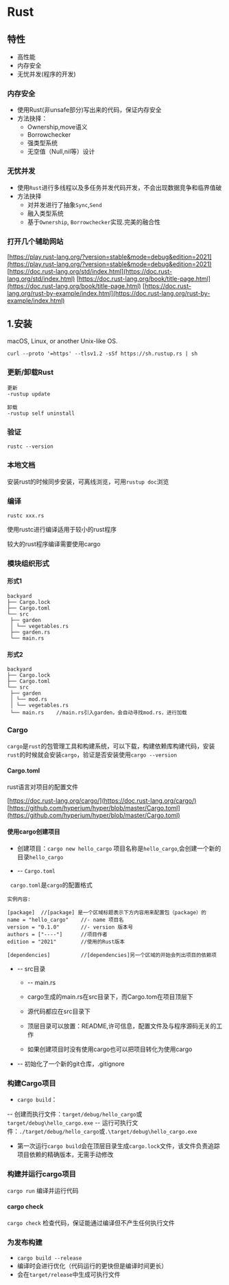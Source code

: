 # Rust

## 特性
- 高性能
- 内存安全
- 无忧并发(程序的开发)

### 内存安全
- 使用Rust(非unsafe部分)写出来的代码，保证内存安全
- 方法抉择：
    - Ownership,move语义
    - Borrowchecker
    - 强类型系统
    - 无空值（Null,nil等）设计

### 无忧并发 

- 使用`Rust`进行多线程以及多任务并发代码开发，不会出现数据竞争和临界值破
- 方法抉择
    - 对并发进行了抽象`Sync`,`Send`
    - 融入类型系统
    - 基于`Ownership`, `Borrowchecker`实现.完美的融合性

### 打开几个辅助网站

[https://play.rust-lang.org/?version=stable&mode=debug&edition=2021](https://play.rust-lang.org/?version=stable&mode=debug&edition=2021)
[https://doc.rust-lang.org/std/index.html](https://doc.rust-lang.org/std/index.html)
[https://doc.rust-lang.org/book/title-page.html](https://doc.rust-lang.org/book/title-page.html)
[https://doc.rust-lang.org/rust-by-example/index.html](https://doc.rust-lang.org/rust-by-example/index.html)

## 1.安装
macOS, Linux, or another Unix-like OS.


```
curl --proto '=https' --tlsv1.2 -sSf https://sh.rustup.rs | sh
```

### 更新/卸载Rust


```
更新
-rustup update

卸载
-rustup self uninstall
```
### 验证


```
rustc --version
```

### 本地文档
安装rust的时候同步安装，可离线浏览，可用`rustup doc`浏览


### 编译

```
rustc xxx.rs
```
使用rustc进行编译适用于较小的rust程序

较大的rust程序编译需要使用cargo

### 模块组织形式

#### 形式1

```
backyard
├── Cargo.lock
├── Cargo.toml
└── src
 ├── garden
 │ └── vegetables.rs
 ├── garden.rs
 └── main.rs
```
 
#### 形式2

```
backyard
├── Cargo.lock
├── Cargo.toml
└── src
 ├── garden
 │ └── mod.rs
 │ └── vegetables.rs
 └── main.rs    //main.rs引入garden，会自动寻找mod.rs，进行加载
```

### Cargo

`cargo`是`rust`的包管理工具和构建系统，可以下载，构建依赖库构建代码，安装`rust`的时候就会安装`cargo`，验证是否安装使用`cargo --version`

#### Cargo.toml
rust语言对项目的配置文件

[https://doc.rust-lang.org/cargo/](https://doc.rust-lang.org/cargo/)
[https://github.com/hyperium/hyper/blob/master/Cargo.toml](https://github.com/hyperium/hyper/blob/master/Cargo.toml)

#### 使用cargo创建项目
- 创建项目：`cargo new hello_cargo`
项目名称是`hello_cargo`,会创建一个新的目录`hello_cargo`

- -- `Cargo.toml`
 
` cargo.toml`是`cargo`的配置格式
 
```
实例内容:

[package]  //[package] 是一个区域标题表示下方内容用来配置包（package）的
name = "hello_cargo"    //- name 项目名
version = "0.1.0"       //- version 版本号 
authors = ["----"]      //项目作者
edition = "2021"        //使用的Rust版本

[dependencies]          //[dependencies]另一个区域的开始会列出项目的依赖项

```
 
-  -- src目录
    - -- main.rs
    
    - cargo生成的main.rs在src目录下，而Cargo.tom在项目顶层下
    - 源代码都应在src目录下
    - 顶层目录可以放置：README,许可信息，配置文件及与程序源码无关的工作
    - 如果创建项目时没有使用cargo也可以把项目转化为使用cargo
    
- -- 初始化了一个新的git仓库，.gitignore
    

### 构建Cargo项目
 
- `cargo build`：

-- 创建而执行文件：`target/debug/hello_cargo`或`target/debug\hello_cargo.exe`
-- 运行可执行文件：`./target/debug/hello_cargo`或`.\target/debug\hello_cargo.exe`


- 第一次运行`cargo build`会在顶层目录生成`cargo.lock`文件，该文件负责追踪项目依赖的精确版本，无需手动修改

### 构建并运行cargo项目
`cargo run` 编译并运行代码


#### cargo check 
`cargo check` 检查代码，保证能通过编译但不产生任何执行文件

### 为发布构建
- `cargo build --release`
- 编译时会进行优化（代码运行的更快但是编译时间更长）
- 会在`target/release`中生成可执行文件



